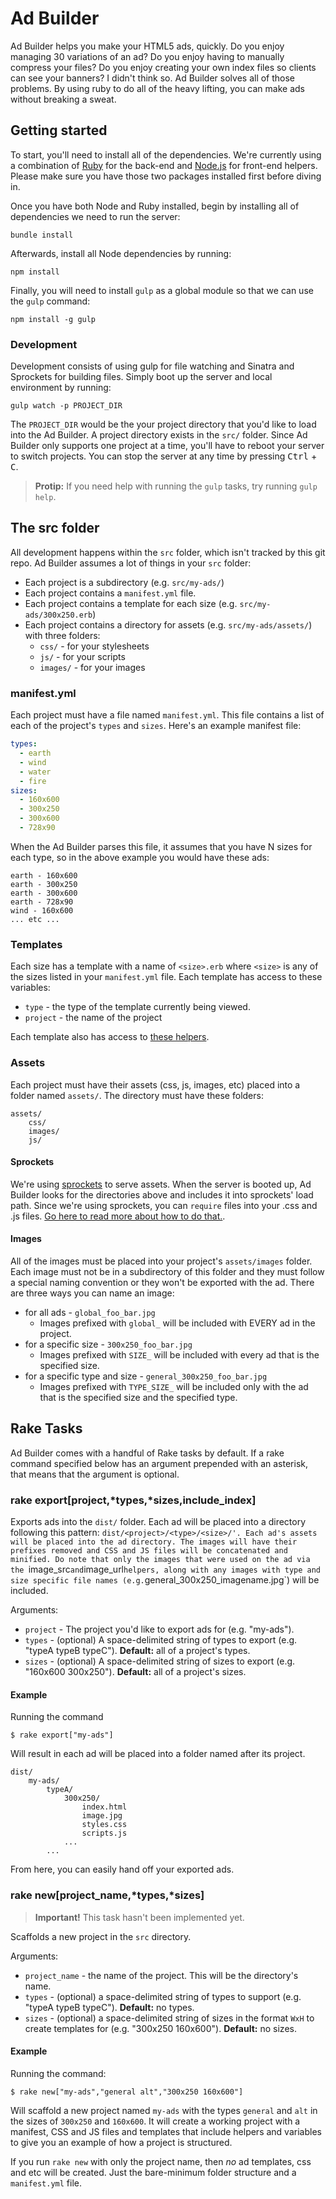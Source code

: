 # Ad Builder

Ad Builder helps you make your HTML5 ads, quickly. Do you enjoy managing 30 variations of an ad? Do you enjoy having to manually compress your files? Do you enjoy creating your own index files so clients can see your banners? I didn't think so. Ad Builder solves all of those problems. By using ruby to do all of the heavy lifting, you can make ads without breaking a sweat.

## Getting started

To start, you'll need to install all of the dependencies. We're currently using a combination of [Ruby](http://ruby-lang.org) for the back-end and [Node.js](http://nodejs.org) for front-end helpers. Please make sure you have those two packages installed first before diving in.

Once you have both Node and Ruby installed, begin by installing all of dependencies we need to run the server:

    bundle install

Afterwards, install all Node dependencies by running:

    npm install

Finally, you will need to install `gulp` as a global module so that we can use the `gulp` command:

    npm install -g gulp

### Development

Development consists of using gulp for file watching and Sinatra and Sprockets for building files. Simply boot up the server and local environment by running:

    gulp watch -p PROJECT_DIR

The `PROJECT_DIR` would be the your project directory that you'd like to load into the Ad Builder. A project directory exists in the `src/` folder. Since Ad Builder only supports one project at a time, you'll have to reboot your server to switch projects. You can stop the server at any time by pressing <kbd>Ctrl</kbd> + <kbd>C</kbd>.

> **Protip:** If you need help with running the `gulp` tasks, try running `gulp help`.

## The src folder

All development happens within the `src` folder, which isn't tracked by this git repo. Ad Builder assumes a lot of things in your `src` folder:

* Each project is a subdirectory (e.g. `src/my-ads/`)
* Each project contains a `manifest.yml` file.
* Each project contains a template for each size (e.g. `src/my-ads/300x250.erb`)
* Each project contains a directory for assets (e.g. `src/my-ads/assets/`) with three folders:
    * `css/` - for your stylesheets
    * `js/` - for your scripts
    * `images/` - for your images

### manifest.yml

Each project must have a file named `manifest.yml`. This file contains a list of each of the project's `types` and `sizes`. Here's an example manifest file:

```yml
types:
  - earth
  - wind
  - water
  - fire
sizes:
  - 160x600
  - 300x250
  - 300x600
  - 728x90
```

When the Ad Builder parses this file, it assumes that you have N sizes for each type, so in the above example you would have these ads:

    earth - 160x600
    earth - 300x250
    earth - 300x600
    earth - 728x90
    wind - 160x600
    ... etc ...

### Templates

Each size has a template with a name of `<size>.erb` where `<size>` is any of the sizes listed in your `manifest.yml` file. Each template has access to these variables:

* `type` - the type of the template currently being viewed.
* `project` - the name of the project

Each template also has access to [these helpers][asset-helpers].

### Assets

Each project must have their assets (css, js, images, etc) placed into a folder named `assets/`. The directory must have these folders:

    assets/
        css/
        images/
        js/

#### Sprockets

We're using [sprockets][sprockets-homepage] to serve assets. When the server is booted up, Ad Builder looks for the directories above and includes it into sprockets' load path. Since we're using sprockets, you can `require` files into your .css and .js files. [Go here to read more about how to do that.][sprockets-dependencies].

#### Images

All of the images must be placed into your project's `assets/images` folder. Each image must not be in a subdirectory of this folder and they must follow a special naming convention or they won't be exported with the ad. There are three ways you can name an image:

* for all ads - `global_foo_bar.jpg`
    * Images prefixed with `global_` will be included with EVERY ad in the project.
* for a specific size - `300x250_foo_bar.jpg`
    * Images prefixed with `SIZE_` will be included with every ad that is the specified size.
* for a specific type and size - `general_300x250_foo_bar.jpg`
    * Images prefixed with `TYPE_SIZE_` will be included only with the ad that is the specified size and the specified type.

## Rake Tasks

Ad Builder comes with a handful of Rake tasks by default. If a rake command specified below has an argument prepended with an asterisk, that means that the argument is optional.

### rake export[project,*types,*sizes,include_index]

Exports ads into the `dist/` folder. Each ad will be placed into a directory following this pattern: `dist/<project>/<type>/<size>/'. Each ad's assets will be placed into the ad directory. The images will have their prefixes removed and CSS and JS files will be concatenated and minified. Do note that only the images that were used on the ad via the `image_src` and `image_url` helpers, along with any images with type and size specific file names (e.g. `general_300x250_imagename.jpg`) will be included.

Arguments:

* `project` - The project you'd like to export ads for (e.g. "my-ads").
* `types` - (optional) A space-delimited string of types to export (e.g. "typeA typeB typeC"). **Default:** all of a project's types.
* `sizes` - (optional) A space-delimited string of sizes to export (e.g. "160x600 300x250"). **Default:** all of a project's sizes.

#### Example

Running the command

    $ rake export["my-ads"]

Will result in each ad will be placed into a folder named after its project.

    dist/
        my-ads/
            typeA/
                300x250/
                    index.html
                    image.jpg
                    styles.css
                    scripts.js
                ...
            ...

From here, you can easily hand off your exported ads.

### rake new[project_name,*types,*sizes]

> **Important!** This task hasn't been implemented yet.

Scaffolds a new project in the `src` directory.

Arguments:

* `project_name` - the name of the project. This will be the directory's name.
* `types` - (optional) a space-delimited string of types to support (e.g. "typeA typeB typeC"). **Default:** no types.
* `sizes` - (optional) a space-delimited string of sizes in the format `WxH` to create templates for (e.g. "300x250 160x600"). **Default:** no sizes.

#### Example

Running the command:

    $ rake new["my-ads","general alt","300x250 160x600"]

Will scaffold a new project named `my-ads` with the types `general` and `alt` in the sizes of `300x250` and `160x600`. It will create a working project with a manifest, CSS and JS files and templates that include helpers and variables to give you an example of how a project is structured.

If you run `rake new` with only the project name, then _no_ ad templates, css and etc will be created. Just the bare-minimum folder structure and a `manifest.yml` file.

[asset-helpers]: https://github.com/eleven/ad-builder/blob/master/lib/asset_helpers.rb
[sprockets-homepage]: https://github.com/sstephenson/sprockets
[sprockets-dependencies]: https://github.com/sstephenson/sprockets#managing-and-bundling-dependencies
